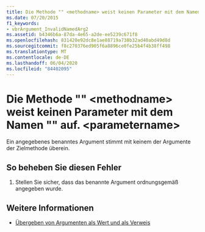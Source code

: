 ```yaml
---
title: Die Methode "" <methodname> weist keinen Parameter mit dem Namen "" auf. <parametername>
ms.date: 07/20/2015
f1_keywords:
- vbrArgument_InvalidNamedArg2
ms.assetid: b4346b6a-87da-4e65-a2de-ee5239c671f8
ms.openlocfilehash: 831420e92dc8e1ae88719a738b32ad40abd49d8d
ms.sourcegitcommit: f8c270376ed905f6a8896ce0fe25b4f4b38ff498
ms.translationtype: MT
ms.contentlocale: de-DE
ms.lasthandoff: 06/04/2020
ms.locfileid: "84402095"
---
```

# <a name="method-methodname-has-no-parameter-named-parametername"></a>Die Methode "" \<methodname> weist keinen Parameter mit dem Namen "" auf. \<parametername>
Ein angegebenes benanntes Argument stimmt mit keinem der Argumente der Zielmethode überein.  
  
## <a name="to-correct-this-error"></a>So beheben Sie diesen Fehler  
  
1. Stellen Sie sicher, dass das benannte Argument ordnungsgemäß angegeben wurde.  
  
## <a name="see-also"></a>Weitere Informationen

- [Übergeben von Argumenten als Wert und als Verweis](../programming-guide/language-features/procedures/passing-arguments-by-value-and-by-reference.md)

